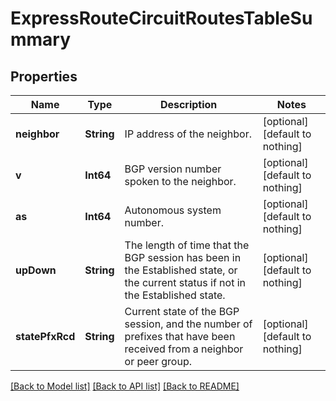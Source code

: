 # ExpressRouteCircuitRoutesTableSummary


## Properties
Name | Type | Description | Notes
------------ | ------------- | ------------- | -------------
**neighbor** | **String** | IP address of the neighbor. | [optional] [default to nothing]
**v** | **Int64** | BGP version number spoken to the neighbor. | [optional] [default to nothing]
**as** | **Int64** | Autonomous system number. | [optional] [default to nothing]
**upDown** | **String** | The length of time that the BGP session has been in the Established state, or the current status if not in the Established state. | [optional] [default to nothing]
**statePfxRcd** | **String** | Current state of the BGP session, and the number of prefixes that have been received from a neighbor or peer group. | [optional] [default to nothing]


[[Back to Model list]](../README.md#models) [[Back to API list]](../README.md#api-endpoints) [[Back to README]](../README.md)


